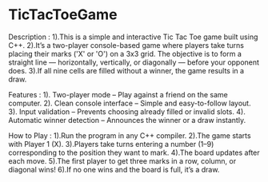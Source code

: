# TicTacToeGame
Description : 
1).This is a simple and interactive Tic Tac Toe game built using C++.
2).It’s a two-player console-based game where players take turns placing their marks ('X' or 'O') on a 3x3 grid. The objective is to form a straight line — horizontally, vertically, or diagonally — before your opponent does.
3).If all nine cells are filled without a winner, the game results in a draw. 

Features : 
1). Two-player mode – Play against a friend on the same computer.
2). Clean console interface – Simple and easy-to-follow layout.
3). Input validation – Prevents choosing already filled or invalid slots.
4). Automatic winner detection – Announces the winner or a draw instantly.

How to Play : 
1).Run the program in any C++ compiler.
2).The game starts with Player 1 (X).
3).Players take turns entering a number (1–9) corresponding to the position they want to mark.
4).The board updates after each move.
5).The first player to get three marks in a row, column, or diagonal wins!
6).If no one wins and the board is full, it’s a draw.
